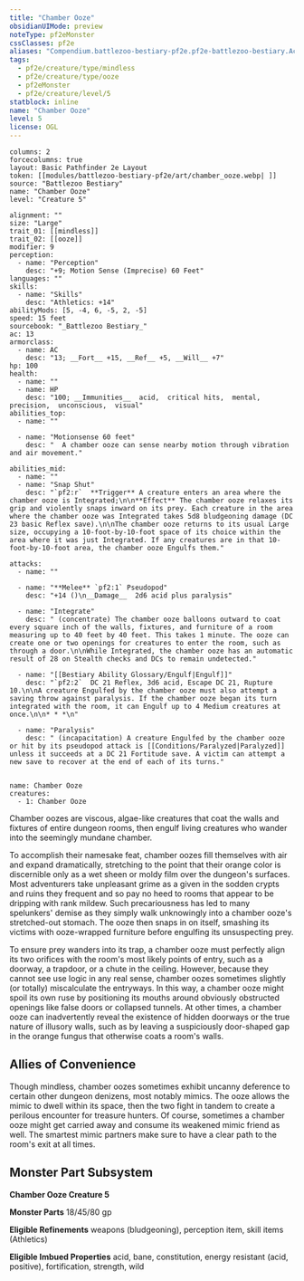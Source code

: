 ```yaml
---
title: "Chamber Ooze"
obsidianUIMode: preview
noteType: pf2eMonster
cssClasses: pf2e
aliases: "Compendium.battlezoo-bestiary-pf2e.pf2e-battlezoo-bestiary.Actor.iYYz334uuLO432xq" 
tags:
  - pf2e/creature/type/mindless
  - pf2e/creature/type/ooze
  - pf2eMonster
  - pf2e/creature/level/5
statblock: inline
name: "Chamber Ooze"
level: 5
license: OGL
---
```


```statblock
columns: 2
forcecolumns: true
layout: Basic Pathfinder 2e Layout
token: [[modules/battlezoo-bestiary-pf2e/art/chamber_ooze.webp| ]]
source: "Battlezoo Bestiary"
name: "Chamber Ooze"
level: "Creature 5"

alignment: ""
size: "Large"
trait_01: [[mindless]]
trait_02: [[ooze]]
modifier: 9
perception:
  - name: "Perception"
    desc: "+9; Motion Sense (Imprecise) 60 Feet"
languages: ""
skills:
  - name: "Skills"
    desc: "Athletics: +14"
abilityMods: [5, -4, 6, -5, 2, -5]
speed: 15 feet
sourcebook: "_Battlezoo Bestiary_"
ac: 13
armorclass:
  - name: AC
    desc: "13; __Fort__ +15, __Ref__ +5, __Will__ +7"
hp: 100
health:
  - name: ""
  - name: HP
    desc: "100; __Immunities__  acid,  critical hits,  mental,  precision,  unconscious,  visual"
abilities_top:
  - name: ""

  - name: "Motionsense 60 feet"
    desc: "  A chamber ooze can sense nearby motion through vibration and air movement."

abilities_mid:
  - name: ""
  - name: "Snap Shut"
    desc: "`pf2:r`  **Trigger** A creature enters an area where the chamber ooze is Integrated;\n\n**Effect** The chamber ooze relaxes its grip and violently snaps inward on its prey. Each creature in the area where the chamber ooze was Integrated takes 5d8 bludgeoning damage (DC 23 basic Reflex save).\n\nThe chamber ooze returns to its usual Large size, occupying a 10-foot-by-10-foot space of its choice within the area where it was just Integrated. If any creatures are in that 10-foot-by-10-foot area, the chamber ooze Engulfs them."

attacks:
  - name: ""

  - name: "**Melee** `pf2:1` Pseudopod"
    desc: "+14 ()\n__Damage__  2d6 acid plus paralysis"

  - name: "Integrate"
    desc: " (concentrate) The chamber ooze balloons outward to coat every square inch of the walls, fixtures, and furniture of a room measuring up to 40 feet by 40 feet. This takes 1 minute. The ooze can create one or two openings for creatures to enter the room, such as through a door.\n\nWhile Integrated, the chamber ooze has an automatic result of 28 on Stealth checks and DCs to remain undetected."

  - name: "[[Bestiary Ability Glossary/Engulf|Engulf]]"
    desc: "`pf2:2`  DC 21 Reflex, 3d6 acid, Escape DC 21, Rupture 10.\n\nA creature Engulfed by the chamber ooze must also attempt a saving throw against paralysis. If the chamber ooze began its turn integrated with the room, it can Engulf up to 4 Medium creatures at once.\n\n* * *\n"

  - name: "Paralysis"
    desc: " (incapacitation) A creature Engulfed by the chamber ooze or hit by its pseudopod attack is [[Conditions/Paralyzed|Paralyzed]] unless it succeeds at a DC 21 Fortitude save. A victim can attempt a new save to recover at the end of each of its turns."
 
```

```encounter-table
name: Chamber Ooze
creatures:
  - 1: Chamber Ooze
```



Chamber oozes are viscous, algae-like creatures that coat the walls and fixtures of entire dungeon rooms, then engulf living creatures who wander into the seemingly mundane chamber.

To accomplish their namesake feat, chamber oozes fill themselves with air and expand dramatically, stretching to the point that their orange color is discernible only as a wet sheen or moldy film over the dungeon's surfaces. Most adventurers take unpleasant grime as a given in the sodden crypts and ruins they frequent and so pay no heed to rooms that appear to be dripping with rank mildew. Such precariousness has led to many spelunkers' demise as they simply walk unknowingly into a chamber ooze's stretched-out stomach. The ooze then snaps in on itself, smashing its victims with ooze-wrapped furniture before engulfing its unsuspecting prey.

To ensure prey wanders into its trap, a chamber ooze must perfectly align its two orifices with the room's most likely points of entry, such as a doorway, a trapdoor, or a chute in the ceiling. However, because they cannot see use logic in any real sense, chamber oozes sometimes slightly (or totally) miscalculate the entryways. In this way, a chamber ooze might spoil its own ruse by positioning its mouths around obviously obstructed openings like false doors or collapsed tunnels. At other times, a chamber ooze can inadvertently reveal the existence of hidden doorways or the true nature of illusory walls, such as by leaving a suspiciously door-shaped gap in the orange fungus that otherwise coats a room's walls.

## Allies of Convenience

Though mindless, chamber oozes sometimes exhibit uncanny deference to certain other dungeon denizens, most notably mimics. The ooze allows the mimic to dwell within its space, then the two fight in tandem to create a perilous encounter for treasure hunters. Of course, sometimes a chamber ooze might get carried away and consume its weakened mimic friend as well. The smartest mimic partners make sure to have a clear path to the room's exit at all times.

## Monster Part Subsystem

**Chamber Ooze Creature 5**

**Monster Parts** 18/45/80 gp

**Eligible Refinements** weapons (bludgeoning), perception item, skill items (Athletics)

**Eligible Imbued Properties** acid, bane, constitution, energy resistant (acid, positive), fortification, strength, wild
